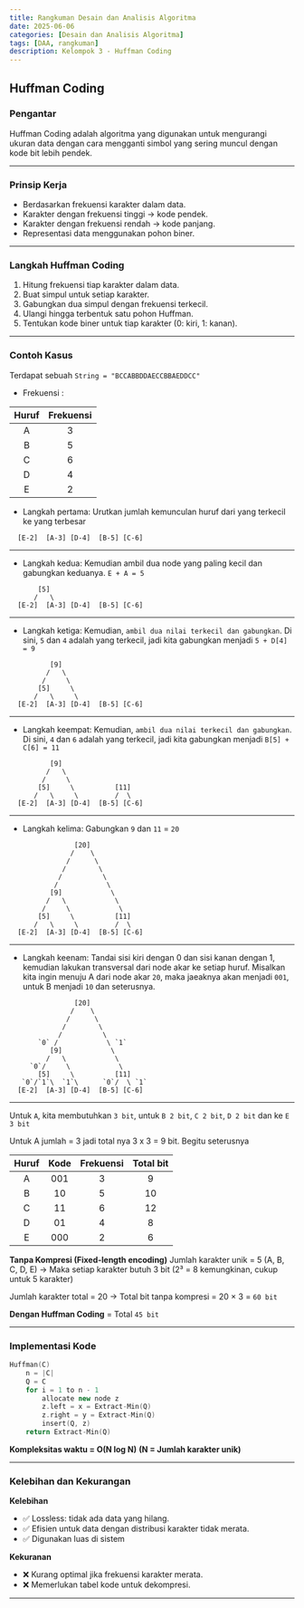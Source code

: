 ```yaml
---
title: Rangkuman Desain dan Analisis Algoritma
date: 2025-06-06
categories: [Desain dan Analisis Algoritma]
tags: [DAA, rangkuman]
description: Kelompok 3 - Huffman Coding
---
```


## Huffman Coding

### Pengantar
Huffman Coding adalah algoritma yang digunakan untuk mengurangi ukuran data dengan cara mengganti simbol yang sering muncul dengan kode bit lebih pendek.

---

### Prinsip Kerja
- Berdasarkan frekuensi karakter dalam data.
- Karakter dengan frekuensi tinggi → kode pendek.
- Karakter dengan frekuensi rendah → kode panjang.
- Representasi data menggunakan pohon biner.

---

### Langkah Huffman Coding
1. Hitung frekuensi tiap karakter dalam data.
2. Buat simpul untuk setiap karakter.
3. Gabungkan dua simpul dengan frekuensi terkecil.
4. Ulangi hingga terbentuk satu pohon Huffman.
5. Tentukan kode biner untuk tiap karakter (0: kiri, 1: kanan).

---

### Contoh Kasus
Terdapat sebuah `String = "BCCABBDDAECCBBAEDDCC"`

- Frekuensi :

|  Huruf  | Frekuensi |
|:-------:|:---------:|
|    A    |     3     |
|    B    |     5     |
|    C    |     6     | 
|    D    |     4     |
|    E    |     2     |

- Langkah pertama: Urutkan jumlah kemunculan huruf dari yang terkecil ke yang terbesar

```plaintext
  [E-2]  [A-3] [D-4]  [B-5] [C-6]
```

---

- Langkah kedua: Kemudian ambil dua node yang paling kecil dan gabungkan keduanya. `E + A = 5`

```plaintext
       [5]
      /   \
  [E-2]  [A-3] [D-4]  [B-5] [C-6]
```

---

- Langkah ketiga: Kemudian, `ambil dua nilai terkecil dan gabungkan`. Di sini, `5` dan `4` adalah yang terkecil, jadi kita gabungkan menjadi `5 + D[4] = 9`

```plaintext
          [9]            
         /   \            
        /     \            
       [5]     \          
      /   \     \      
  [E-2]  [A-3] [D-4]  [B-5] [C-6]
```

---

- Langkah keempat: Kemudian, `ambil dua nilai terkecil dan gabungkan`. Di sini, `4` dan `6` adalah yang terkecil, jadi kita gabungkan menjadi `B[5] + C[6] = 11`

```plaintext
          [9]            
         /   \            
        /     \            
       [5]     \          [11]
      /   \     \         /  \
  [E-2]  [A-3] [D-4]  [B-5] [C-6]
```

---

- Langkah kelima: Gabungkan `9` dan `11` = `20`

```plaintext
                [20]
               /    \
              /      \
             /        \
            /          \
           /            \
          [9]            \
         /   \            \
        /     \            \
       [5]     \          [11]
      /   \     \         /  \
  [E-2]  [A-3] [D-4]  [B-5] [C-6]
```

---

- Langkah keenam: Tandai sisi kiri dengan 0 dan sisi kanan dengan 1, kemudian lakukan transversal dari node akar ke setiap huruf. Misalkan kita ingin menuju A dari node akar `20`, maka jaeaknya akan menjadi `001`, untuk B menjadi `10` dan seterusnya.

```plaintext
                [20]
               /    \
              /      \
             /        \
            /          \
       `0` /            \ `1`
          [9]            \
         /   \            \
     `0`/     \            \
       [5]     \          [11]
   `0`/`1`\  `1`\      `0`/  \ `1`
  [E-2]  [A-3] [D-4]  [B-5] [C-6]
```

---

Untuk `A`, kita membutuhkan `3 bit`, untuk `B 2 bit`, `C 2 bit`, `D 2 bit` dan ke `E 3 bit`

Untuk A jumlah = 3 jadi total nya 3 x 3 = 9 bit. Begitu seterusnya

|  Huruf  |   Kode   | Frekuensi | Total bit |
|:-------:|:--------:|:---------:|:---------:|
|    A    |   001    |     3     |     9     |
|    B    |    10    |     5     |    10     |
|    C    |    11    |     6     |    12     |
|    D    |    01    |     4     |     8     |
|    E    |   000    |     2     |     6     |

**Tanpa Kompresi (Fixed-length encoding)**
Jumlah karakter unik = 5 (A, B, C, D, E)
→ Maka setiap karakter butuh 3 bit (2³ = 8 kemungkinan, cukup untuk 5 karakter)

Jumlah karakter total = 20
→ Total bit tanpa kompresi = 20 × 3 = `60 bit`

**Dengan Huffman Coding** = Total `45 bit`

---

### Implementasi Kode 
```cpp
Huffman(C)
    n = |C|
    Q = C
    for i = 1 to n - 1
        allocate new node z
        z.left = x = Extract-Min(Q)
        z.right = y = Extract-Min(Q)
        insert(Q, z)
    return Extract-Min(Q)
```
**Kompleksitas waktu = O(N log N)**
**(N = Jumlah karakter unik)**

---

### Kelebihan dan Kekurangan
**Kelebihan**
- ✅ Lossless: tidak ada data yang hilang.
- ✅ Efisien untuk data dengan distribusi karakter tidak merata.
- ✅ Digunakan luas di sistem 

**Kekuranan**
- ❌ Kurang optimal jika frekuensi karakter merata.
- ❌ Memerlukan tabel kode untuk dekompresi.

---


